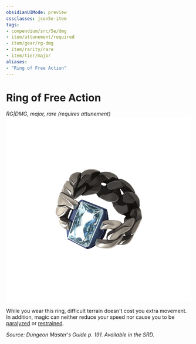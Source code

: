 ```yaml
---
obsidianUIMode: preview
cssclasses: json5e-item
tags:
- compendium/src/5e/dmg
- item/attunement/required
- item/gear/rg-dmg
- item/rarity/rare
- item/tier/major
aliases: 
- "Ring of Free Action"
---
```

# Ring of Free Action
*RG|DMG, major, rare (requires attunement)*  
![](https://raw.githubusercontent.com/5etools-mirror-2/5etools-img/main/items/DMG/Ring%20of%20Free%20Action.webp#right)  


While you wear this ring, difficult terrain doesn't cost you extra movement. In addition, magic can neither reduce your speed nor cause you to be [paralyzed](conditions.md#paralyzed) or [restrained](conditions.md#restrained).

*Source: Dungeon Master's Guide p. 191. Available in the SRD.*